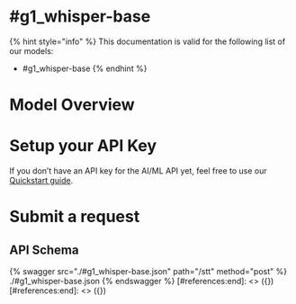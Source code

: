 [#references:start]: <> ({ "template": "openapi" })
[#references:start]: <> ({ "template": "openapi" })
# #g1_whisper-base

{% hint style="info" %}
This documentation is valid for the following list of our models:
* #g1_whisper-base
{% endhint %}

# Model Overview


# Setup your API Key
If you don’t have an API key for the AI/ML API yet, feel free to use our [Quickstart guide](https://docs.aimlapi.com/quickstart/setting-up).

# Submit a request
## API Schema
{% swagger src="./#g1_whisper-base.json" path="/stt" method="post" %}
./#g1_whisper-base.json
{% endswagger %}
[#references:end]: <> ({})
[#references:end]: <> ({})
